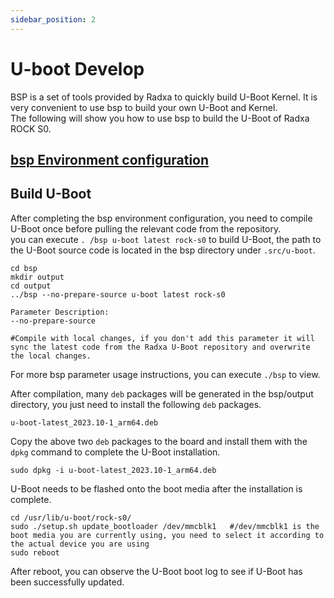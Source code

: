 ```yaml
---
sidebar_position: 2
---
```


# U-boot Develop

BSP is a set of tools provided by Radxa to quickly build U-Boot Kernel. It is very convenient to use bsp to build your own U-Boot and Kernel.  
The following will show you how to use bsp to build the U-Boot of Radxa ROCK S0.

## [bsp Environment configuration](https://radxa-repo.github.io/bsp/)

## Build U-Boot

After completing the bsp environment configuration, you need to compile U-Boot once before pulling the relevant code from the repository.  
you can execute `. /bsp u-boot latest rock-s0` to build U-Boot, the path to the U-Boot source code is located in the bsp directory under `.src/u-boot`.

```
cd bsp
mkdir output
cd output
../bsp --no-prepare-source u-boot latest rock-s0

Parameter Description:
--no-prepare-source

#Compile with local changes, if you don't add this parameter it will sync the latest code from the Radxa U-Boot repository and overwrite the local changes.
```

For more bsp parameter usage instructions, you can execute `./bsp` to view.

After compilation, many `deb` packages will be generated in the bsp/output directory, you just need to install the following `deb` packages.

```
u-boot-latest_2023.10-1_arm64.deb
```

Copy the above two `deb` packages to the board and install them with the `dpkg` command to complete the U-Boot installation.

```
sudo dpkg -i u-boot-latest_2023.10-1_arm64.deb
```

U-Boot needs to be flashed onto the boot media after the installation is complete.

```
cd /usr/lib/u-boot/rock-s0/
sudo ./setup.sh update_bootloader /dev/mmcblk1   #/dev/mmcblk1 is the boot media you are currently using, you need to select it according to the actual device you are using
sudo reboot
```

After reboot, you can observe the U-Boot boot log to see if U-Boot has been successfully updated.
